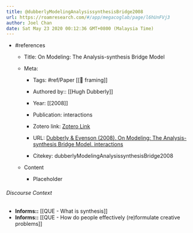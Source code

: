 ```yaml
---
title: @dubberlyModelingAnalysissynthesisBridge2008
url: https://roamresearch.com/#/app/megacoglab/page/l6hUnFVj3
author: Joel Chan
date: Sat May 23 2020 00:12:36 GMT+0800 (Malaysia Time)
---
```


- #references

    - Title: On Modeling: The Analysis-synthesis Bridge Model

    - Meta:

        - Tags: #ref/Paper [[🧱 framing]]

        - Authored by::  [[Hugh Dubberly]]

        - Year: [[2008]]

        - Publication: interactions

        - Zotero link: [Zotero Link](zotero://select/items/1_6QCCRV3G)

        - URL: [Dubberly & Evenson (2008). On Modeling: The Analysis-synthesis Bridge Model. interactions](http://doi.acm.org/10.1145/1340961.1340976)

        - Citekey: dubberlyModelingAnalysissynthesisBridge2008

    - Content

        - Placeholder

###### Discourse Context

- **Informs::** [[QUE - What is synthesis]]
- **Informs::** [[QUE - How do people effectively (re)formulate creative problems]]
